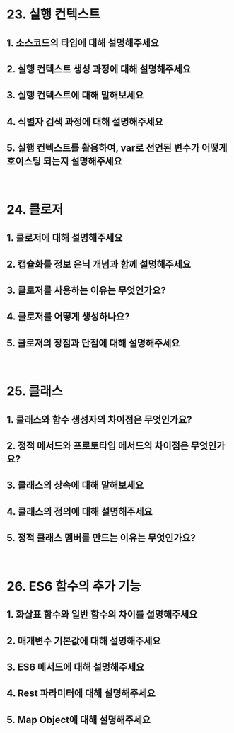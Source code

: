 # 23. 실행 컨텍스트

## 1. 소스코드의 타입에 대해 설명해주세요


## 2. 실행 컨텍스트 생성 과정에 대해 설명해주세요


## 3. 실행 컨텍스트에 대해 말해보세요


## 4. 식별자 검색 과정에 대해 설명해주세요


## 5. 실행 컨텍스트를 활용하여, var로 선언된 변수가 어떻게 호이스팅 되는지 설명해주세요

<br>

# 24. 클로저

## 1. 클로저에 대해 설명해주세요

## 2. 캡슐화를 정보 은닉 개념과 함께 설명해주세요

## 3. 클로저를 사용하는 이유는 무엇인가요?


## 4. 클로저를 어떻게 생성하나요?

## 5. 클로저의 장점과 단점에 대해 설명해주세요


<br>

# 25. 클래스

## 1. 클래스와 함수 생성자의 차이점은 무엇인가요?

## 2. 정적 메서드와 프로토타입 메서드의 차이점은 무엇인가요?

## 3. 클래스의 상속에 대해 말해보세요

## 4. 클래스의 정의에 대해 설명해주세요

## 5. 정적 클래스 멤버를 만드는 이유는 무엇인가요?


<br>

# 26. ES6 함수의 추가 기능

## 1. 화살표 함수와 일반 함수의 차이를 설명해주세요

## 2. 매개변수 기본값에 대해 설명해주세요

## 3. ES6 메서드에 대해 설명해주세요

## 4. Rest 파라미터에 대해 설명해주세요

## 5. Map Object에 대해 설명해주세요

